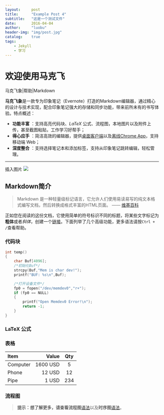 ```yaml
---
layout:     post
title:      "Example Post 4"
subtitle:   "这是一个测试文件"
date:       2016-04-04
author:     "luobu"
header-img: "img/post.jpg"
catalog:    true
tags:
    - Jekyll
    - 学习
---
```


# 欢迎使用马克飞


马克飞象|帮助|Markdown

**马克飞象**是一款专为印象笔记（Evernote）打造的Markdown编辑器，通过精心的设计与技术实现，配合印象笔记强大的存储和同步功能，带来前所未有的书写体验。特点概述：
 
- **功能丰富** ：支持高亮代码块、*LaTeX* 公式、流程图，本地图片以及附件上传，甚至截图粘贴，工作学习好帮手；
- **得心应手** ：简洁高效的编辑器，提供[桌面客户端][1]以及[离线Chrome App][2]，支持移动端 Web；
- **深度整合** ：支持选择笔记本和添加标签，支持从印象笔记跳转编辑，轻松管理。

-------------------

插入图片
![](http://p5.qhimg.com/d/inn/8a99f370/2.jpg)


## Markdown简介

> Markdown 是一种轻量级标记语言，它允许人们使用易读易写的纯文本格式编写文档，然后转换成格式丰富的HTML页面。    —— [维基百科](https://zh.wikipedia.org/wiki/Markdown)

正如您在阅读的这份文档，它使用简单的符号标识不同的标题，将某些文字标记为**粗体**或者*斜体*，创建一个[链接](http://www.example.com)。下面列举了几个高级功能，更多语法请按`Ctrl + /`查看帮助。 

### 代码块
``` c
int temp()
{
    char Buf[4096];
    /*初始化Buf*/
    strcpy(Buf,"Mem is char dev!");
    printf("BUF: %s\n",Buf);

    /*打开设备文件*/
    fp0 = fopen("/dev/memdev0","r+");
    if (fp0 == NULL)
    {
        printf("Open Memdev0 Error!\n");
        return -1;
    }
}
```

### LaTeX 公式

### 表格

| Item      |    Value | Qty  |
| :-------- | --------:| :--: |
| Computer  | 1600 USD |  5   |
| Phone     |   12 USD |  12  |
| Pipe      |    1 USD | 234  |

### 流程图



> **提示：**想了解更多，请查看**流程图**[语法][1]以及**时序图**[语法][2]。


[1]: https://www.baidu.com
[2]: https://www.baidu.com/